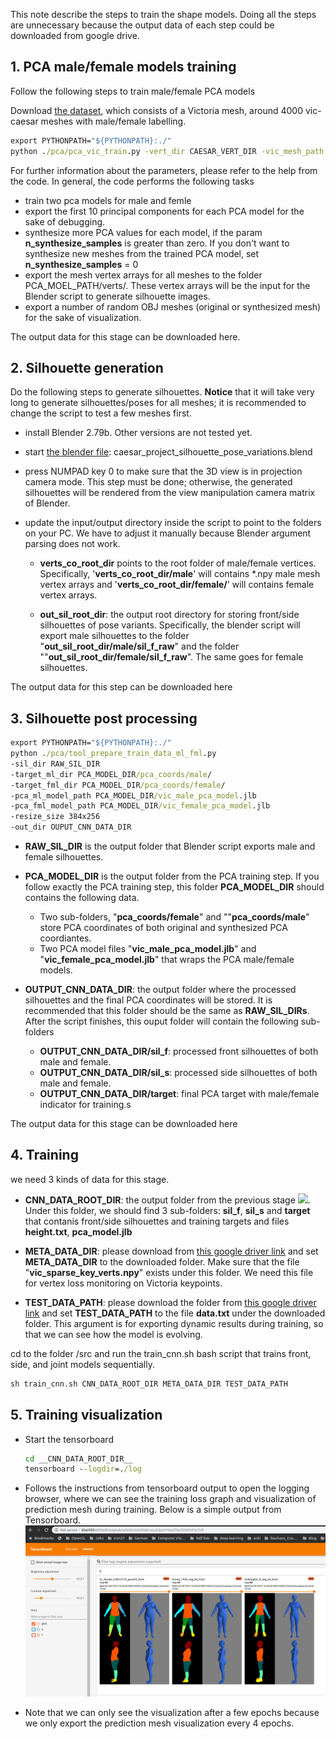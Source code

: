 This note describe the steps to train the shape models. Doing all the steps are unnecessary because the output data of each step could be downloaded from google drive.

## 1. PCA male/female models training

Follow the following steps to train male/female PCA models

Download [the dataset](https://drive.google.com/open?id=1dxneLcuc3m32EAgW_UjPv539pmX5ymVG), which consists of a Victoria mesh, around 4000 vic-caesar meshes with male/female labelling.

```bat
export PYTHONPATH="${PYTHONPATH}:./"
python ./pca/pca_vic_train.py -vert_dir CAESAR_VERT_DIR -vic_mesh_path VIC_OBJ_PATH -female_names_file TXT_FEMALE_NAMES_PATH -out_dir OUTPUT_DIR -n_synthesize_samples 0
```

For further information about the parameters, please refer to the help from the code. In general, the code performs the following tasks
- train two pca models for male and femle
- export the first 10 principal components for each PCA model for the sake of debugging.
- synthesize more PCA values for each model, if the param __n_synthesize_samples__ is greater than zero. If you don't want to synthesize new meshes from the trained PCA model, set  __n_synthesize_samples__ = 0
- export the mesh vertex arrays for all meshes to the folder PCA_MOEL_PATH/verts/. These vertex arrays will be the input for the Blender script to generate silhouette images.
- export a number of random OBJ meshes (original or synthesized mesh) for the sake of visualization.

The output data for this stage can be downloaded here.

## 2. Silhouette generation
Do the following steps to generate silhouettes. __Notice__ that it will take very long to generate silhouettes/poses for all meshes; it is recommended to  change the script to test a few meshes first.

 - install Blender 2.79b. Other versions are not tested yet.
 - start [the blender file](https://drive.google.com/open?id=1m1O43Qmq3-4DVdJ7hJyyD251Lf8FkOKa): caesar_project_silhouette_pose_variations.blend

 - press NUMPAD key 0 to make sure that the 3D view is in projection camera mode. This step must be done; otherwise, the generated silhouettes will be rendered from the view manipulation camera matrix of Blender.

 - update the input/output directory inside the script to point to the folders on your PC. We have to adjust it manually because Blender argument parsing does not work.

    - __verts_co_root_dir__ points to the root folder of male/female vertices. Specifically, '__verts_co_root_dir/male__' will contains *.npy male mesh vertex arrays and '__verts_co_root_dir/female/__' will contains female vertex arrays.

    - __out_sil_root_dir__: the output root directory for storing front/side silhouettes of pose variants. Specifically, the blender script will export male silhouettes to the folder "__out_sil_root_dir/male/sil_f_raw__" and the folder ""__out_sil_root_dir/female/sil_f_raw__". The same goes for female silhouettes.

The output data for this step can be downloaded here

## 3. Silhouette post processing

```bat
export PYTHONPATH="${PYTHONPATH}:./"
python ./pca/tool_prepare_train_data_ml_fml.py
-sil_dir RAW_SIL_DIR
-target_ml_dir PCA_MODEL_DIR/pca_coords/male/
-target_fml_dir PCA_MODEL_DIR/pca_coords/female/
-pca_ml_model_path PCA_MODEL_DIR/vic_male_pca_model.jlb
-pca_fml_model_path PCA_MODEL_DIR/vic_female_pca_model.jlb
-resize_size 384x256
-out_dir OUPUT_CNN_DATA_DIR
```
- __RAW_SIL_DIR__ is the output folder that Blender script exports male and female silhouettes.
- __PCA_MODEL_DIR__ is the output folder from the PCA training step. If you follow exactly the PCA training step, this folder __PCA_MODEL_DIR__ should contains the following data.
  - Two sub-folders, "__pca_coords/female__" and ""__pca_coords/male__"  store PCA coordinates of both original and synthesized PCA coordiantes.
  - Two PCA model files "__vic_male_pca_model.jlb__" and "__vic_female_pca_model.jlb__"  that wraps the PCA male/female models.

- __OUTPUT_CNN_DATA_DIR__: the output folder where the processed silhouettes and the final PCA coordinates will be stored. It is recommended that this folder should be the same as __RAW_SIL_DIRs__. After the script finishes, this ouput folder will contain the following sub-folders
  - __OUTPUT_CNN_DATA_DIR/sil_f__: processed front silhouettes of both male and female.
  - __OUTPUT_CNN_DATA_DIR/sil_s__: processed side silhouettes of both male and female.
  - __OUTPUT_CNN_DATA_DIR/target__:  final PCA target with male/female indicator for training.s

The output data for this stage can be downloaded here

## 4. Training
we need 3 kinds of data for this stage.

- __CNN_DATA_ROOT_DIR__: the output folder from the previous stage ![](#Silhouette-post-processing). Under this folder, we should find 3 sub-folders: __sil_f__, __sil_s__ and __target__ that contanis front/side silhouettes and training targets and files __height.txt__, __pca_model.jlb__

- __META_DATA_DIR__: please download from [this google driver link](https://drive.google.com/drive/folders/1ZeY6ymkUFzuKW0gBoXTcPHblvpIOVlbr) and set  __META_DATA_DIR__ to the downloaded folder. Make sure that the file "__vic_sparse_key_verts.npy__" exists under this folder. We need this file for vertex loss monitoring on Victoria keypoints.

- __TEST_DATA_PATH__: please download the folder from [this google driver link](https://drive.google.com/open?id=1LbT9OoEmvQtBEO8-qc69XqcHFdl9PCda) and set __TEST_DATA_PATH__ to the file __data.txt__ under the downloaded folder. This argument is for exporting dynamic results during training, so that we can see how the model is evolving.

cd to the folder /src and run the train_cnn.sh bash script that trains front, side, and joint models sequentially.

```bat
sh train_cnn.sh CNN_DATA_ROOT_DIR META_DATA_DIR TEST_DATA_PATH
```

## 5. Training visualization
- Start the tensorboard
    ```bat
    cd __CNN_DATA_ROOT_DIR__
    tensorboard --logdir=./log
    ```
- Follows the instructions from tensorboard output to open the logging browser, where we can see the training loss graph and visualization of prediction mesh during training. Below is a simple output from Tensorboard.
![](images/.cnn_pipeline_instruction_images/a4c73c6e.png)

- Note that we can only see the visualization after a few epochs because we only export the prediction mesh visualization every 4 epochs.
